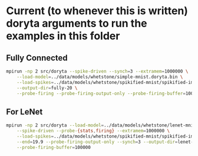 # Current (to whenever this is written) doryta arguments to run the examples in this folder

## Fully Connected

```bash
mpirun -np 2 src/doryta --spike-driven --synch=3 --extramem=1000000 \
    --load-model=../data/models/whetstone/simple-mnist.doryta.bin \
    --load-spikes=../data/models/whetstone/spikified-mnist/spikified-images-all.bin \
    --output-dir=fully-20 \
    --probe-firing --probe-firing-output-only --probe-firing-buffer=100000 --end=19.5
```

## For LeNet

```bash
mpirun -np 2 src/doryta --load-model=../data/models/whetstone/lenet-mnist.doryta.bin \
    --spike-driven --probe-{stats,firing} --extramem=1000000 \
    --load-spikes=../data/models/whetstone/spikified-mnist/spikified-images-all.bin \
    --end=19.9 --probe-firing-output-only --synch=3 --output-dir=lenet-20 \
    --probe-firing-buffer=100000
```
